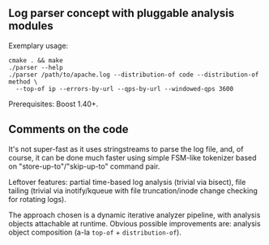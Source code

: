 Log parser concept with pluggable analysis modules
--------------------------------------------------

Exemplary usage:

```(sh)
cmake . && make
./parser --help
./parser /path/to/apache.log --distribution-of code --distribution-of method \
  --top-of ip --errors-by-url --qps-by-url --windowed-qps 3600
```

Prerequisites: Boost 1.40+.

Comments on the code
--------------------

It's not super-fast as it uses stringstreams to parse the log file, and, of course, it can be done much faster using simple FSM-like tokenizer based on "store-up-to"/"skip-up-to" command pair.

Leftover features: partial time-based log analysis (trivial via bisect), file tailing (trivial via inotify/kqueue with file truncation/inode change checking for rotating logs).

The approach chosen is a dynamic iterative analyzer pipeline, with analysis objects attachable at runtime. Obvious possible improvements are: analysis object composition (a-la ``top-of`` + ``distribution-of``).